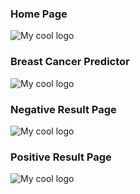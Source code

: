  
### Home Page
<img src="images/Sample_Web_App_Images/sample1.png" alt="My cool logo"/>
<br>

 

### Breast Cancer Predictor
<img src="images/Sample_Web_App_Images/sample3.png" alt="My cool logo"/>
<br>

 

### Negative Result Page
<img src="images/Sample_Web_App_Images/sample5.png" alt="My cool logo"/>
<br>


### Positive Result Page
<img src="images/Sample_Web_App_Images/sample6.png" alt="My cool logo"/>
